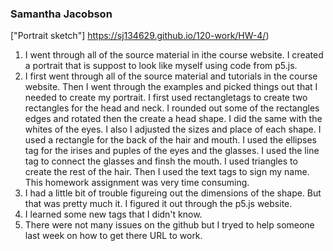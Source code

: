 ### Samantha Jacobson

["Portrait sketch"] https://sj134629.github.io/120-work/HW-4/)

1. I went through all of the source material in ithe course website. I created a portrait that is suppost to look like myself using code from p5.js.
2. I first went through all of the source material and tutorials in the course website. Then I went through the examples and picked things out that I needed to create my portrait. I first used rectangletags to create two rectangles for the head and neck. I rounded out some of the rectangles edges and rotated then the create a head shape. I did the same with the whites of the eyes. I also I adjusted the sizes and place of each shape. I used a rectangle for the back of the hair and mouth. I used the ellipses tag for the irises and puples of the eyes and the glasses. I used the line tag to connect the glasses and finsh the mouth. I used triangles to create the rest of the hair. Then I used the text tags to sign my name. This homework assignment was very time consuming.
3. I had a little bit of trouble figureing out the dimensions of the shape. But that was pretty much it. I figured it out through the p5.js website.
4. I learned some new tags that I didn't know.
5. There were not many issues on the github but I tryed to help someone last week on how to get there URL to work.
